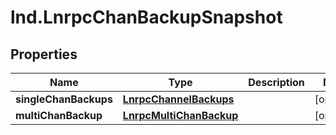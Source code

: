 # lnd.LnrpcChanBackupSnapshot

## Properties

Name | Type | Description | Notes
------------ | ------------- | ------------- | -------------
**singleChanBackups** | [**LnrpcChannelBackups**](LnrpcChannelBackups.md) |  | [optional] 
**multiChanBackup** | [**LnrpcMultiChanBackup**](LnrpcMultiChanBackup.md) |  | [optional] 


